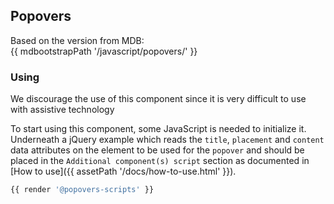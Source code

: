 ## Popovers

Based on the version from MDB:<br>
{{ mdbootstrapPath '/javascript/popovers/' }}

### Using

We discourage the use of this component since it is very difficult to use with assistive technology

To start using this component, some JavaScript is needed to initialize it.<br>
Underneath a jQuery example which reads the `title`, `placement` and `content` data attributes on the element to be used for the `popover` and should be placed in the `Additional component(s) script` section as documented in [How to use]({{ assetPath '/docs/how-to-use.html' }}).

```javascript
{{ render '@popovers-scripts' }}
```
